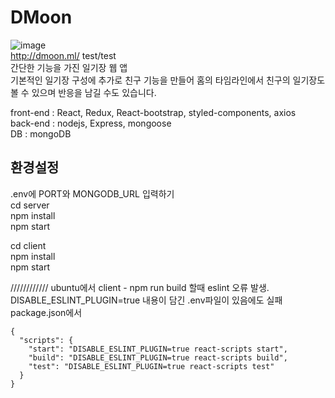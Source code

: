 # DMoon
![image](https://user-images.githubusercontent.com/91652033/163070222-1000af39-2794-46ee-ad80-6b60081790cc.png)   
http://dmoon.ml/ test/test   
간단한 기능을 가진 일기장 웹 앱   
기본적인 일기장 구성에 추가로 친구 기능을 만들어 홈의 타임라인에서 친구의 일기장도 볼 수 있으며 반응을 남길 수도 있습니다.   


front-end : React, Redux, React-bootstrap, styled-components, axios   
back-end : nodejs, Express, mongoose   
DB : mongoDB   

## 환경설정
.env에 PORT와 MONGODB_URL 입력하기   
cd server   
npm install   
npm start   

cd client   
npm install   
npm start   

////////////
ubuntu에서 client - npm run build 할때 eslint 오류 발생.   
DISABLE_ESLINT_PLUGIN=true 내용이 담긴 .env파일이 있음에도 실패   
package.json에서   

    {
      "scripts": {
        "start": "DISABLE_ESLINT_PLUGIN=true react-scripts start",
        "build": "DISABLE_ESLINT_PLUGIN=true react-scripts build",
        "test": "DISABLE_ESLINT_PLUGIN=true react-scripts test"
      }
    }
